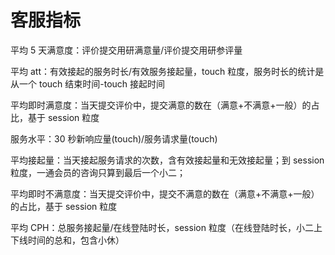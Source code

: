 # 客服指标

平均 5 天满意度：评价提交用研满意量/评价提交用研参评量

平均 att：有效接起的服务时长/有效服务接起量，touch 粒度，服务时长的统计是从一个 touch 结束时间-touch 接起时间

平均即时满意度：当天提交评价中，提交满意的数在（满意+不满意+一般）的占比，基于 session 粒度

服务水平：30 秒新响应量(touch)/服务请求量(touch)

平均接起量：当天接起服务请求的次数，含有效接起量和无效接起量；到 session 粒度，一通会员的咨询只算到最后一个小二；

平均即时不满意度：当天提交评价中，提交不满意的数在（满意+不满意+一般）的占比，基于 session 粒度

平均 CPH：总服务接起量/在线登陆时长，session 粒度（在线登陆时长，小二上下线时间的总和，包含小休）
